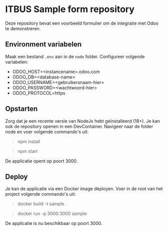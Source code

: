 # ITBUS Sample form repository

Deze repository bevat een voorbeeld formulier om de integratie met Odoo te demonstreren.

## Environment variabelen

Maak een bestand `.env` aan in de `node` folder. Configureer volgende variabelen:

* ODOO_HOST=&lt;instancename&gt;.odoo.com
* ODOO_DB=&lt;database-name&gt;
* ODOO_USERNAME=&lt;gebruikersnaam-hier&gt;
* ODOO_PASSWORD=&lt;wachtwoord-hier&gt;
* ODOO_PROTOCOL=https

## Opstarten

Zorg dat je een recente versie van NodeJs hebt geïnstalleerd (18+). Je kan ook de repository openen in een DevContainer. Navigeer naar de folder node en voer volgende commando's uit:

> npm install

> npm start

De applicatie opent op poort 3000. 

## Deploy

Je kan de applicatie via een Docker image deployen. Voer in de root van het project volgende commando's uit:

> docker build -t sample .

> docker run -p 3000:3000 sample

De applicatie is nu beschikbaar op poort 3000.